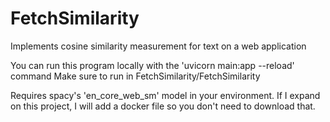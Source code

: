 # FetchSimilarity
Implements cosine similarity measurement for text on a web application

You can run this program locally with the 'uvicorn main:app --reload' command
Make sure to run in FetchSimilarity/FetchSimilarity

Requires spacy's 'en_core_web_sm' model in your environment. If I expand on this project, I will add a docker file so you don't need to download that.


